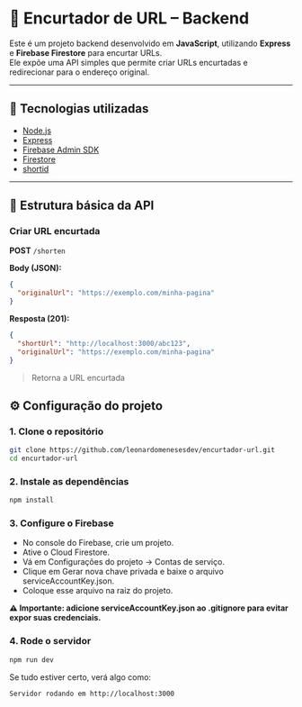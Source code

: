 # 🔗 Encurtador de URL – Backend

Este é um projeto backend desenvolvido em **JavaScript**, utilizando **Express** e **Firebase Firestore** para encurtar URLs.  
Ele expõe uma API simples que permite criar URLs encurtadas e redirecionar para o endereço original.

---

## 🚀 Tecnologias utilizadas

- [Node.js](https://nodejs.org/)
- [Express](https://expressjs.com/)
- [Firebase Admin SDK](https://firebase.google.com/docs/admin/setup)
- [Firestore](https://firebase.google.com/docs/firestore)
- [shortid](https://www.npmjs.com/package/shortid)

---

## 📂 Estrutura básica da API

### Criar URL encurtada
**POST** `/shorten`

**Body (JSON):**
```json
{
  "originalUrl": "https://exemplo.com/minha-pagina"
}
```
**Resposta (201):**
```json
{
  "shortUrl": "http://localhost:3000/abc123",
  "originalUrl": "https://exemplo.com/minha-pagina"
}
```
> Retorna a URL encurtada

## ⚙️ Configuração do projeto

### 1. Clone o repositório
```bash
git clone https://github.com/leonardomenesesdev/encurtador-url.git
cd encurtador-url
```
### 2. Instale as dependências
```bash
npm install
```
### 3. Configure o Firebase
- No console do Firebase, crie um projeto.
- Ative o Cloud Firestore.
- Vá em Configurações do projeto → Contas de serviço.
- Clique em Gerar nova chave privada e baixe o arquivo serviceAccountKey.json.
- Coloque esse arquivo na raiz do projeto.

**⚠️ Importante: adicione serviceAccountKey.json ao .gitignore para evitar expor suas credenciais.**
### 4. Rode o servidor
```bash
npm run dev
```
Se tudo estiver certo, verá algo como:
```less
Servidor rodando em http://localhost:3000
```
